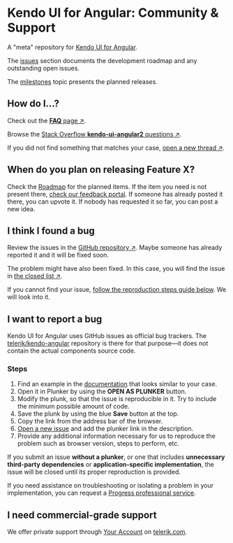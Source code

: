 # Kendo UI for Angular: Community & Support

A "meta" repository for [Kendo UI for Angular](http://www.telerik.com/kendo-angular-ui/). 

The [issues](https://github.com/telerik/kendo-angular/issues) section documents the development roadmap and any outstanding open issues. 

The [milestones](https://github.com/telerik/kendo-angular/milestones) topic presents the planned releases.

<h2 id="how-do-i" class="h3">How do I&hellip;?</h2>

  <p>
      Check out the <a href="http://www.telerik.com/kendo-angular-ui/components/faq/"><strong>FAQ</strong> page &nearr;</a>.
  </p>
  <p>
      Browse the <a href="http://stackoverflow.com/questions/tagged/kendo-ui-angular2">Stack Overflow <strong>kendo-ui-angular2</strong> questions &nearr;</a>.
  </p>
  <p>
      If you did not find something that matches your case, <a href="http://stackoverflow.com/questions/ask?tags=kendo-ui-angular2,angular2">open a new thread &nearr;</a>.
  </p>

  <h2 class="h3">When do you plan on releasing Feature X?</h2>

  <p>
	Check the <a href="http://www.telerik.com/kendo-angular-ui/roadmap/">Roadmap</a> for the planned items.
	If the item you need is not present there, <a href="http://kendoui-feedback.telerik.com/forums/555517-kendo-ui-for-angular-2-feedback">check our feedback portal</a>. If someone has already posted it there, you can upvote it. If nobody has requested it so far, you can post a new idea.
  </p>

  <h2 id="bug-found" class="h3">I think I found a bug</h2>

  <p>
      Review the issues in the <a href="https://github.com/telerik/kendo-angular/issues">GitHub repository &nearr;</a>.
      Maybe someone has already reported it and it will be fixed soon.
  </p>
  <p>
      The problem might have also been fixed. In this case, you will find the issue in <a href="https://github.com/telerik/kendo-angular/issues?q=is%3Aissue+is%3Aclosed">the closed list &nearr;</a>.
  </p>

  <p>If you cannot find your issue, <a href="#bug-reporting">follow the reproduction steps guide below</a>. We will look into it.</p>

  <h2 id="bug-reporting" class="h3">I want to report a bug</h2>

  <p>Kendo UI for Angular uses GitHub issues as official bug trackers. The <a href="https://github.com/telerik/kendo-angular">telerik/kendo-angular</a>
      repository is there for that purpose&mdash;it does not contain the actual components source code.</p>

  <h3 class="h4">Steps</h3>

  <ol>
      <li>Find an example in the <a href="http://www.telerik.com/kendo-angular-ui/components/">documentation</a> that looks similar to your case.</li>
      <li>Open it in Plunker by using the <strong>OPEN AS PLUNKER</strong> button.</li>
      <li>Modify the plunk, so that the issue is reproducible in it. Try to include the minimum possible amount of code.</li>
      <li>Save the plunk by using the blue <strong>Save</strong> button at the top.</li>
      <li>Copy the link from the address bar of the browser.</li>
      <li><a href="https://github.com/telerik/kendo-angular/issues/new">Open a new issue</a> and add the plunker link in the description.</li>
      <li>Provide any additional information necessary for us to reproduce the problem such as browser version, steps to perform, etc.</li>
  </ol>

  <p>If you submit an issue <strong>without a plunker</strong>, or one that includes <strong>unnecessary
      third-party dependencies</strong> or <strong>application-specific implementation</strong>, the issue will be closed until its proper reproduction is provided.</p>

  <p>If you need assistance on troubleshooting or isolating a problem in your implementation, you can request a
      <a href="https://www.progress.com/services">Progress professional service</a>.
  </p>

  <h2 id="support-plans" class="h3">I need commercial-grade support</h2>

  <p>We offer private support through <a href="https://www.telerik.com/account/support-tickets">Your Account</a> on <a href="http://www.telerik.com/">telerik.com</a>.</p>
